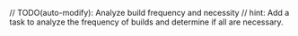 // TODO(auto-modify): Analyze build frequency and necessity
// hint: Add a task to analyze the frequency of builds and determine if all are necessary.
